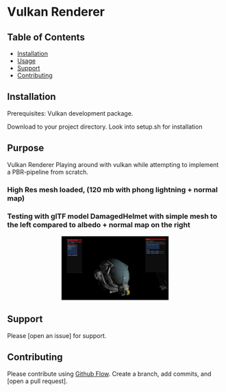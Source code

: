 # Vulkan Renderer


## Table of Contents

- [Installation](#installation)
- [Usage](#usage)
- [Support](#support)
- [Contributing](#contributing)



## Installation
Prerequisites:
Vulkan development package.

Download to your project directory.
Look into setup.sh for installation

## Purpose

Vulkan Renderer
Playing around with vulkan while attempting to implement a PBR-pipeline from scratch.


### High Res mesh loaded, (120 mb with phong lightning + normal map)
<div style="text-align:center; >
  <img src="/Pictures/vulkan_render.png" alt="render" width="600" />
                                                                 </div>

### Testing with glTF model DamagedHelmet with simple mesh to the left compared to albedo + normal map on the right
<p float="center" style="text-align:center;>
  <img src="/Pictures/vulkan_render2.png" alt="render" width="300" />
  <img src="/Pictures/vulkan_render3.png" alt="render" width="250" />
</p>



## Support

Please [open an issue] for support.

## Contributing

Please contribute using [Github Flow](https://guides.github.com/introduction/flow/). Create a branch, add commits, and [open a pull request].
